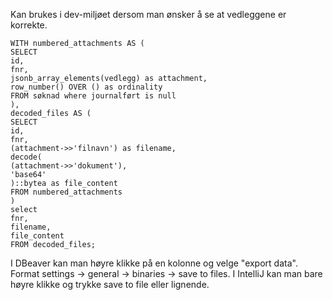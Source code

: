 Kan brukes i dev-miljøet dersom man ønsker å se at vedleggene er korrekte.

```
WITH numbered_attachments AS (
SELECT
id,
fnr,
jsonb_array_elements(vedlegg) as attachment,
row_number() OVER () as ordinality
FROM søknad where journalført is null
),
decoded_files AS (
SELECT
id,
fnr,
(attachment->>'filnavn') as filename,
decode(
(attachment->>'dokument'),
'base64'
)::bytea as file_content
FROM numbered_attachments
)
select
fnr,
filename,
file_content
FROM decoded_files;
```

I DBeaver kan man høyre klikke på en kolonne og velge "export data". Format settings -> general -> binaries -> save to files.
I IntelliJ kan man bare høyre klikke og trykke save to file eller lignende.
